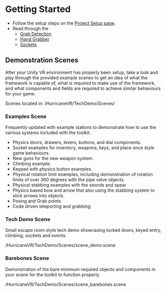 # Getting Started

- Follow the setup steps on the [Project Setup page](setup.md#project-and-packages-setup).
- Read through the 
    - [Grab Detection](detection.md#grab-systems)
    - [Hand Grabber](hands.md#hand-grabber)
    - [Sockets](sockets.md#sockets)

## Demonstration Scenes

After your Unity VR environment has properly been setup, take a look and play through the provided example scenes to get an idea of what the framework is capable of,  what is required to make use of the framework, and what components and fields are required to achieve similar behaviours for your game.

Scenes located in: /HurricaneVR/TechDemo/Scenes/

### Examples Scene

Frequently updated with example stations to demonstrate how to use the various systems included with the toolkit.

- Physics doors, drawers, levers, buttons, and dial components.
- Socket examples for inventory, weapons, keys, and place once style game behaviours.
- New guns for the new weapon system.
- Climbing example.
- Keypad with physics button examples.
- Physical rotation limit examples, including demonstration of rotation limits of over 360 degrees with the pipe valve objects.
- Physical stabbing examples with the swords and spear
- Physics based bow and arrow that also using the stabbing system to stick arrows into objects.
- Posing and Grab points
- Code driven teleporting and grabbing

### Tech Demo Scene

Small escape room style tech demo showcasing locked doors, keyed entry, climbing, sockets and events.

/HurricaneVR/TechDemo/Scenes/scene_demo.scene

### Barebones Scene

Demonstration of the bare minimum required objects and components in your scene for the toolkit to function properly.

/HurricaneVR/TechDemo/Scenes/scene_barebones.scene
